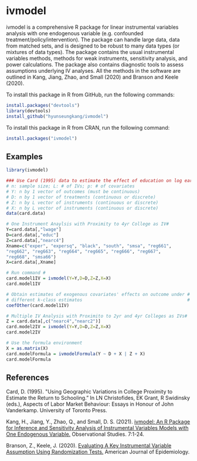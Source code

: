 # ivmodel

ivmodel is a comprehensive R package for linear instrumental variables analysis with one endogenous variable (e.g. confounded treatment/policy/intervention). The package can handle large data, data from matched sets, and is designed to be robust to many data types (or mixtures of data types). The package contains the usual instrumental variables methods, methods for weak instruments, sensitivity analysis, and power calculations. The package also contains diagnostic tools to assess assumptions underlying IV analyses. All the methods in the software are outlined in Kang, Jiang, Zhao, and Small (2020) and Branson and Keele (2020).


To install this package in R from GitHub, run the following commands:

```R
install.packages("devtools")
library(devtools) 
install_github("hyunseungkang/ivmodel")
```

To install this package in R from CRAN, run the following command:

```R
install.packages("ivmodel")
```

## Examples

```R
library(ivmodel)

### Use Card (1995) data to estimate the effect of education on log earnings ###
# n: sample size; L: # of IVs; p: # of covariates 
# Y: n by 1 vector of outcomes (must be continuous)
# D: n by 1 vector of treatments (continuous or discrete)
# Z: n by L vector of instruments (continuous or discrete)
# X: n by L vector of instruments (continuous or discrete)
data(card.data)

# One Instrument Anaylsis with Proximity to 4yr College as IV#
Y=card.data[,"lwage"]
D=card.data[,"educ"] 
Z=card.data[,"nearc4"]
Xname=c("exper", "expersq", "black", "south", "smsa", "reg661",
"reg662", "reg663", "reg664", "reg665", "reg666", "reg667",
"reg668", "smsa66")
X=card.data[,Xname]

# Run command #
card.model1IV = ivmodel(Y=Y,D=D,Z=Z,X=X)
card.model1IV

# Obtain estimates of exogenous covariates' effects on outcome under #
# different k-class estimatos                                        #
coefOther(card.model1IV)

# Multiple IV Analysis with Proximito to 2yr and 4yr Colleges as IVs#
Z = card.data[,c("nearc4","nearc2")]
card.model2IV = ivmodel(Y=Y,D=D,Z=Z,X=X)
card.model2IV

# Use the formula environment
X = as.matrix(X)
card.modelFormula = ivmodelFormula(Y ~ D + X | Z + X)
card.modelFormula
```

## References 
Card, D. (1995). "Using Geographic Variations in College Proximity to Estimate the Return
to Schooling.” In LN Christofides, EK Grant, R Swidinsky (eds.), Aspects of Labor Market
Behaviour: Essays in Honour of John Vanderkamp. University of Toronto Press. 

Kang, H., Jiang, Y., Zhao, Q., and Small, D. S. (2021). <a href="https://obsstudies.org/wp-content/uploads/2021/01/ObsStudy_revision_published.pdf">ivmodel: An R Package for Inference and Sensitivity Analysis of Instrumental Variables Models with One Endogenous Variable.</a> Observational Studies. 7:1-24.

Branson, Z., Keele, J. (2020). <a href="https://academic.oup.com/aje/advance-article-abstract/doi/10.1093/aje/kwaa089/5840886"> Evaluating A Key Instrumental Variable Assumption Using Randomization Tests.</a> American Journal of Epidemiology.
